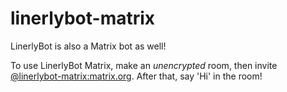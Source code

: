 # linerlybot-matrix
LinerlyBot is also a Matrix bot as well!

To use LinerlyBot Matrix, make an _unencrypted_ room, then invite [@linerlybot-matrix:matrix.org](https://matrix.to/#/@linerlybot-matrix:matrix.org). After that, say 'Hi' in the room!
